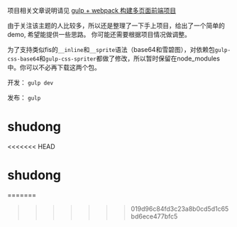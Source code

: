 项目相关文章说明请见 [gulp + webpack 构建多页面前端项目][1]

由于关注该主题的人比较多，所以还是整理了一下手上项目，给出了一个简单的demo, 希望能提供一些思路。
你可能还需要根据项目情况做调整。

为了支持类似fis的`__inline`和`__sprite`语法（base64和雪碧图），对依赖包`gulp-css-base64`和`gulp-css-spriter`都做了修改，所以暂时保留在node_modules中。你可以不必再下载这两个包。

开发：
`gulp dev`

发布：
`gulp`

[1]: https://segmentfault.com/a/1190000003969465
# shudong
<<<<<<< HEAD
# shudong
=======
>>>>>>> 019d96c84fd3c23a8b0cd5d1c65bd6ece477bfc5
